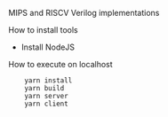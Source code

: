 MIPS and RISCV Verilog implementations

How to install tools

- Install NodeJS

How to execute on localhost 

```
	yarn install
	yarn build
	yarn server
	yarn client
```
